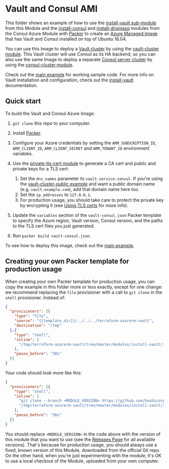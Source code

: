 # Vault and Consul AMI

This folder shows an example of how to use the [install-vault sub-module](https://github.com/hashicorp/terraform-azurerm-vault/tree/master/modules/install-vault) from this Module and 
the [install-consul](https://github.com/hashicorp/terraform-azurerm-consul/tree/master/modules/install-consul)
and [install-dnsmasq](https://github.com/hashicorp/terraform-azurerm-consul/tree/master/modules/install-dnsmasq) modules
from the Consul Azure Module with [Packer](https://www.packer.io/) to create an 
[Azure Managed Image](https://docs.microsoft.com/en-us/azure/virtual-machines/linux/build-image-with-packer) that has 
Vault and Consul installed on top of Ubuntu 16.04.

You can use this Image to deploy a [Vault cluster](https://www.vaultproject.io/) by using the [vault-cluster
module](https://github.com/hashicorp/terraform-azurerm-consul/tree/master/modules/vault-cluster). This Vault cluster will use Consul as its HA backend, so you can also use the 
same Image to deploy a separate [Consul server cluster](https://www.consul.io/) by using the [consul-cluster 
module](https://github.com/hashicorp/terraform-azurerm-consul/tree/master/modules/consul-cluster). 

Check out the [main example](https://github.com/hashicorp/terraform-azurerm-vault/tree/master/MAIN.md) for working sample code. For more info on Vault 
installation and configuration, check out the [install-vault](https://github.com/hashicorp/terraform-azurerm-vault/tree/master/modules/install-vault) documentation.

## Quick start

To build the Vault and Consul Azure Image:

1. `git clone` this repo to your computer.
1. Install [Packer](https://www.packer.io/).
1. Configure your Azure credentials by setting the `ARM_SUBSCRIPTION_ID`, `ARM_CLIENT_ID`, `ARM_CLIENT_SECRET` and 
`ARM_TENANT_ID` environment variables.

1. Use the [private-tls-cert module](https://github.com/hashicorp/terraform-azurerm-vault/tree/master/modules/private-tls-cert) to generate a CA cert and public and private keys for a 
   TLS cert: 
   
    1. Set the `dns_names` parameter to `vault.service.consul`. If you're using the [vault-cluster-public
       example](https://github.com/hashicorp/terraform-azurerm-vault/tree/master/examples/vault-cluster-public) and want a public domain name (e.g. `vault.example.com`), add that 
       domain name here too.
    1. Set the `ip_addresses` to `127.0.0.1`. 
    1. For production usage, you should take care to protect the private key by encrypting it (see [Using TLS 
       certs](https://github.com/hashicorp/terraform-azurerm-vault/tree/master/modules/private-tls-cert#using-tls-certs) for more info). 

1. Update the `variables` section of the `vault-consul.json` Packer template to specify the Azure region, Vault 
   version, Consul version, and the paths to the TLS cert files you just generated. 

1. Run `packer build vault-consul.json`.

To see how to deploy this image, check out the [main example](https://github.com/hashicorp/terraform-azurerm-vault/tree/master/MAIN.md).


## Creating your own Packer template for production usage

When creating your own Packer template for production usage, you can copy the example in this folder more or less 
exactly, except for one change: we recommend replacing the `file` provisioner with a call to `git clone` in the `shell` 
provisioner. Instead of:

```json
{
  "provisioners": [{
    "type": "file",
    "source": "{{template_dir}}/../../../terraform-azurerm-vault",
    "destination": "/tmp"
  },{
    "type": "shell",
    "inline": [
      "/tmp/terraform-azurerm-vault/tree/master/modules/install-vault/install-vault --version {{user `vault_version`}}"
    ],
    "pause_before": "30s"
  }]
}
```

Your code should look more like this:

```json
{
  "provisioners": [{
    "type": "shell",
    "inline": [
      "git clone --branch <MODULE_VERSION> https://github.com/hashicorp/terraform-azurerm-vault.git /tmp/terraform-azurerm-vault",
      "/tmp/terraform-azurerm-vault/tree/master/modules/install-vault/install-vault --version {{user `vault_version`}}"
    ],
    "pause_before": "30s"
  }]
}
```

You should replace `<MODULE_VERSION>` in the code above with the version of this module that you want to use (see
the [Releases Page](../../releases) for all available versions). That's because for production usage, you should always
use a fixed, known version of this Module, downloaded from the official Git repo. On the other hand, when you're 
just experimenting with the module, it's OK to use a local checkout of the Module, uploaded from your own 
computer.